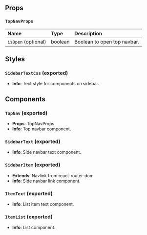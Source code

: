 ## Props

### `TopNavProps`

| Name | Type | Description                                                          |
| :--- | :--- | :------------------------------------------------------------------- |
| `isOpen` (optional) | boolean | Boolean to open top navbar.

## Styles

### `SidebarTextCss` (exported)
- **Info**: Text style for components on sidebar.

## Components

### `TopNav` (exported)
- **Props**: TopNavProps
- **Info**: Top navbar component.

### `SidebarText` (exported)
- **Info**: Side navbar text component.

### `SidebarItem` (exported)
- **Extends**: Navlink from react-router-dom
- **Info**: Side navbar link component.

### `ItemText` (exported)
- **Info**: List item text component.

### `ItemList` (exported)
- **Info**: List component.